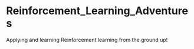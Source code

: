 # Reinforcement_Learning_Adventures
Applying and learning Reinforcement learning from the ground up!
